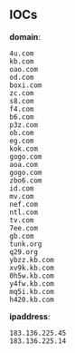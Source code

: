 
## IOCs

__domain__:

```text
4u.com
kb.com
oao.com
od.com
boxi.com
zc.com
s8.com
f4.com
b6.com
p3z.com
ob.com
eg.com
kok.com
gogo.com
aoa.com
gogo.com
zbo6.com
id.com
mv.com
nef.com
ntl.com
tv.com
7ee.com
gb.com
tunk.org
q29.org
ybzz.kb.com
xv9k.kb.com
0h5w.kb.com
y4fw.kb.com
mq5i.kb.com
h420.kb.com
```
__ipaddress__:

```text
183.136.225.45
183.136.225.14
```
